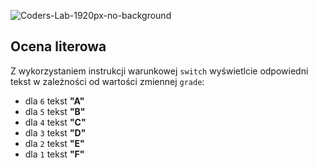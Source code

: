 ![Coders-Lab-1920px-no-background](https://user-images.githubusercontent.com/152855/73064373-5ed69780-3ea1-11ea-8a71-3d370a5e7dd8.png)




## Ocena literowa

Z wykorzystaniem instrukcji warunkowej `switch` wyświetlcie odpowiedni tekst 
w zależności od wartości zmiennej `grade`:

- dla `6` tekst **"A"**
- dla `5` tekst **"B"**
- dla `4` tekst **"C"**
- dla `3` tekst **"D"**
- dla `2` tekst **"E"**
- dla `1` tekst **"F"**

